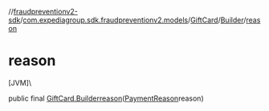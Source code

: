 //[fraudpreventionv2-sdk](../../../../index.md)/[com.expediagroup.sdk.fraudpreventionv2.models](../../index.md)/[GiftCard](../index.md)/[Builder](index.md)/[reason](reason.md)

# reason

[JVM]\

public final [GiftCard.Builder](index.md)[reason](reason.md)([PaymentReason](../../-payment-reason/index.md)reason)
